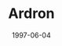 ---
mission_id: ardron
slug: "ardron"
editorsChoice: 
title: "Ardron"
authors: 
    - "Aris Paterakis"
date: 1997-06-04
filename: "ardron.zip"
description: "A passing Rebel ship has detected something on an old, long-deserted base on planet Ardron. Two X-Wings were sent to investigate but they never came back. Your mission is to explore the base, eliminate any threat you find, and locate the missing X-Wing pilots."
cover:
levelReplaced:	SECBASE
difficulty: no
bm:	no
fme: no
wax: no
three_do: yes
voc: no
gmd: no
vue: no
lfd: no
base: "New level from scratch" 
editors: "WDFUSE 2.**"

---